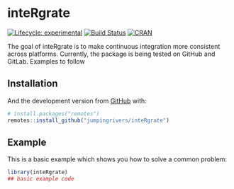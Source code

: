 
<!-- README.md is generated from README.Rmd. Please edit that file -->

# inteRgrate

<!-- badges: start -->

[![Lifecycle:
experimental](https://img.shields.io/badge/lifecycle-experimental-orange.svg)](https://www.tidyverse.org/lifecycle/#experimental)
[![Build
Status](https://travis-ci.org/jumpingrivers/inteRgrate.png?branch=master,dev)](https://travis-ci.org/jumpingrivers/inteRgrate)
[![CRAN](http://www.r-pkg.org/badges/version/inteRgrate)](https://cran.r-project.org/package=inteRgrate)
<!-- [![codecov.io](https://codecov.io/github/csgillespie/poweRlaw/coverage.svg?branch=master)](https://codecov.io/github/csgillespie/poweRlaw?branch=master) -->
<!-- [![Downloads](http://cranlogs.r-pkg.org/badges/poweRlaw?color=brightgreen)](https://cran.r-project.org/package=poweRlaw) -->

<!-- badges: end -->

The goal of inteRgrate is to make continuous integration more consistent
across platforms. Currently, the package is being tested on GitHub and
GitLab. Examples to
follow

## Installation

<!-- You can install the released version of inteRgrate from [CRAN](https://CRAN.R-project.org) with: -->

<!-- ``` r -->

<!-- install.packages("inteRgrate") -->

<!-- ``` -->

And the development version from [GitHub](https://github.com/) with:

``` r
# install.packages("remotes")
remotes::install_github("jumpingrivers/inteRgrate")
```

## Example

This is a basic example which shows you how to solve a common problem:

``` r
library(inteRgrate)
## basic example code
```
